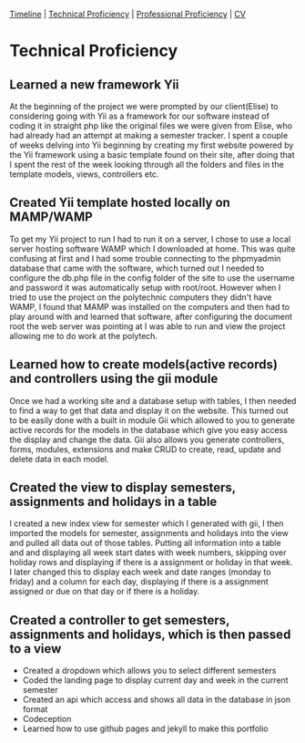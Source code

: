 [Timeline](index.md) | [Technical Proficiency](technical.md) | [Professional Proficiency](professional.md) | [CV](cv.md)

# Technical Proficiency

## Learned a new framework Yii
At the beginning of the project we were prompted by our client(Elise) to considering going with Yii as a framework for our software instead of coding it in straight php like the original files we were given from Elise, who had already had an attempt at making a semester tracker.  I spent a couple of weeks delving into Yii beginning by creating my first website powered by the Yii framework using a basic template found on their site, after doing that I spent the rest of the week looking through all the folders and files in the template models, views, controllers etc.

## Created Yii template hosted locally on MAMP/WAMP
To get my Yii project to run I had to run it on a server, I chose to use a local server hosting software WAMP which I downloaded at home.  This was quite confusing at first and I had some trouble connecting to the phpmyadmin database that came with the software, which turned out I needed to configure the db.php file in the config folder of the site to use the username and password it was automatically setup with root/root.  However when I tried to use the project on the polytechnic computers they didn't have WAMP, I found that MAMP was installed on the computers and then had to play around with and learned that software, after configuring the document root the web server was pointing at I was able to run and view the project allowing me to do work at the polytech.

## Learned how to create models(active records) and controllers using the gii module
Once we had a working site and a database setup with tables, I then needed to find a way to get that data and display it on the website.  This turned out to be easily done with a built in module Gii which allowed to you to generate active records for the models in the database which give you easy access the display and change the data.  Gii also allows you generate controllers, forms, modules, extensions and make CRUD to create, read, update and delete data in each model.

## Created the view to display semesters, assignments and holidays in a table

I created a new index view for semester which I generated with gii, I then imported the models for semester, assignments and holidays into the view and pulled all data out of those tables.  Putting all information into a table and and displaying all week start dates with week numbers, skipping over holiday rows and displaying if there is a assignment or holiday in that week.  I later changed this to display each week and date ranges (monday to friday) and a column for each day, displaying if there is a assignment assigned or due on that day or if there is a holiday.


## Created a controller to get semesters, assignments and holidays, which is then passed to a view


* Created a dropdown which allows you to select different semesters
* Coded the landing page to display current day and week in the current semester
* Created an api which access and shows all data in the database in json format
* Codeception
* Learned how to use github pages and jekyll to make this portfolio
